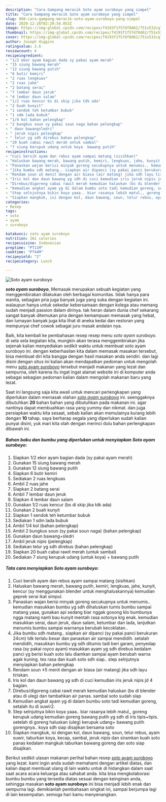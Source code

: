 ```yaml
---
description: "Cara Gampang meracik Soto ayam suroboyo yang simpel"
title: "Cara Gampang meracik Soto ayam suroboyo yang simpel"
slug: 960-cara-gampang-meracik-soto-ayam-suroboyo-yang-simpel
date: 2020-12-26T02:29:54.053Z
image: https://img-global.cpcdn.com/recipes/f4193f1f57df8d62/751x532cq70/soto-ayam-suroboyo-foto-resep-utama.jpg
thumbnail: https://img-global.cpcdn.com/recipes/f4193f1f57df8d62/751x532cq70/soto-ayam-suroboyo-foto-resep-utama.jpg
cover: https://img-global.cpcdn.com/recipes/f4193f1f57df8d62/751x532cq70/soto-ayam-suroboyo-foto-resep-utama.jpg
author: Joseph Higgins
ratingvalue: 3.6
reviewcount: 4
recipeingredient:
- "1/2 ekor ayam bagian dada sy pakai ayam merah"
- "15 siung bawang merah"
- "12 siung bawang putih"
- "6 butir kemiri"
- "2 ruas lengkuas"
- "2 ruas jahe"
- "2 batang serai"
- "7 lembar daun jeruk"
- "4 lembar daun salam"
- "1/2 ruas kencur bs di skip jika tdk ada"
- "2 buah kunyit"
- "1 sendok teh ketumbar bubuk"
- "1 sdm lada bubuk"
- "1/4 kol bahan pelengkap"
- "2 bungkus soun sy pakai soun naga bahan pelengkap"
- " daun bawangsledri"
- " jeruk nipis pelengkap"
- " telur yg sdh direbus bahan pelengkap"
- "20 buah cabai rawit merah untuk sambal"
- "7 siung kerupuk udang untuk koya  bawang putih"
recipeinstructions:
- "Cuci bersih ayam dan rebus ayam sampai matang (sisihkan)"
- "Haluskan bawang merah, bawang putih, kemiri, lengkuas, jahe, kunyit, kencur (sy menggunakan blender untuk menghaluskannya) kemudian geprek serai ikat simpul."
- "Panaskan wajan berisi minyak goreng secukupnya untuk menumis.. kemudian masukkan bumbu yg sdh dihaluskan tumis bumbu sampai matang yaaa, gunakan api sedang biar nggak gosong klo bumbunya ngga matang nanti bau kunyit mentah rasa sotonya krg enak. kemudian masukkan serai, daun jeruk, daun salam, ketumbar dan lada, lanjutkan menumis bumbu sampai warnanya berubah kecoklatan.."
- "Jika bumbu sdh matang.. siapkan air dipanci (sy pakai panci berukuran 24cm) tdk terlalu besar dan panaskan air sampai mendidih. setalah mendidih, masukkan bumbu yg sdh ditumis tadi beri garam, penyedap rasa (sy pakai royco ayam) masukkan ayam yg sdh direbus kedalam panci yg berisi kuah soto lalu diamkan sampai ayam berubah warna agak kuning. tes rasa dan kuah soto sdh siap.. step selnjutnya menyiapkan bahan pelengkap"
- "Rendam soun ±5 menit dengan air biasa (air matang) jika sdh layu tiriskan."
- "Iris kol dan daun bawang yg sdh di cuci kemudian iris jeruk nipis jd 4 bagian."
- "Direbus/digoreng cabai rawit merah kemudian haluskan (bs di blender atau di uleg) dan tambahkan air panas. sambal soto sudah siap"
- "Kemudian angkat ayam yg di dalam bumbu soto tadi kemudian goreng, setalah itu di suwir2."
- "Step selnjutnya bikin koya yaaa.. biar rasanya lebih matul,, goreng kerupuk udang kemudian goreng bawang putih yg sdh di iris tipis+tipis. setelah di goreng haluskan (uleg) kerupuk udang+ bawang putih gorengnya.. koya sdh siap disajikan bersama soto"
- "Siapkan mangkuk, isi dengan kol, daun bawang, soun, telur rebus, ayam suwir, taburkan koya, kecap, sambal, jeruk nipis dan siramkan kuah soto panas kedalam mangkuk taburkan bawang goreng dan soto siap disajikan."
categories:
- Resep
tags:
- soto
- ayam
- suroboyo

katakunci: soto ayam suroboyo 
nutrition: 261 calories
recipecuisine: Indonesian
preptime: "PT11M"
cooktime: "PT44M"
recipeyield: "2"
recipecategory: Lunch

---
```



![Soto ayam suroboyo](https://img-global.cpcdn.com/recipes/f4193f1f57df8d62/751x532cq70/soto-ayam-suroboyo-foto-resep-utama.jpg)

<b><i>soto ayam suroboyo</i></b>, Memasak merupakan sebuah kegiatan yang menggembirakan dilakukan oleh berbagai komunitas. tidak hanya para wanita, sebagian pria juga banyak juga yang suka dengan kegiatan ini. walaupun hanya untuk sekedar kebersamaan dengan kolega atau memang sudah menjadi passion dalam dirinya. tak heran dalam dunia chef sekarang sangat banyak ditemukan pria dengan kemampuan memasak yang hebat, dan lumayan banyak juga kita lihat di aneka kedai dan restoran yang mempunyai chef cowok sebagai juru masak andalan nya.



Baik, kita kembali ke pembahasan resep resep menu <i>soto ayam suroboyo</i>. di sela sela kegiatan kita, mungkin akan terasa menggembirakan jika sejenak kalian menyediakan sedikit waktu untuk membuat soto ayam suroboyo ini. dengan keberhasilan kita dalam memasak masakan tersebut, bisa membuat diri kita bangga dengan hasil masakan anda sendiri. dan lagi disini dengan situs ini kalian akan mendapatkan pedoman untuk mengolah menu <u>soto ayam suroboyo</u> tersebut menjadi makanan yang lezat dan sempurna, oleh karena itu ingat ingat alamat website ini di komputer anda sebagai sebagian pedoman kalian dalam mengolah makanan baru yang lezat.


Saat ini langsung saja kita awali untuk mencari perlengkapan yang diperlukan dalam memasak olahan <u><i>soto ayam suroboyo</i></u> ini. seenggaknya dibutuhkan <b>20</b> bahan bahan yang dibutuhkan pada makanan ini. agar nantinya dapat membuahkan rasa yang yummy dan nikmat. dan juga persiapkan waktu kita sesaat, sebab kalian akan memulainya kurang lebih dengan <b>10</b> tahap. saya berharap segala yang diperlukan sudah kalian punyai disini, yuk mari kita olah dengan merinci dulu bahan perlengkapan dibawah ini.

<!--inarticleads1-->

##### Bahan baku dan bumbu yang diperlukan untuk menyiapkan Soto ayam suroboyo:

1. Siapkan 1/2 ekor ayam bagian dada (sy pakai ayam merah)
1. Gunakan 15 siung bawang merah
1. Gunakan 12 siung bawang putih
1. Siapkan 6 butir kemiri
1. Sediakan 2 ruas lengkuas
1. Ambil 2 ruas jahe
1. Siapkan 2 batang serai
1. Ambil 7 lembar daun jeruk
1. Siapkan 4 lembar daun salam
1. Gunakan 1/2 ruas kencur (bs di skip jika tdk ada)
1. Gunakan 2 buah kunyit
1. Siapkan 1 sendok teh ketumbar bubuk
1. Sediakan 1 sdm lada bubuk
1. Ambil 1/4 kol (bahan pelengkap)
1. Ambil 2 bungkus soun (sy pakai soun naga) (bahan pelengkap)
1. Gunakan  daun bawang+sledri
1. Ambil  jeruk nipis (pelengkap)
1. Sediakan  telur yg sdh direbus (bahan pelengkap)
1. Siapkan 20 buah cabai rawit merah (untuk sambal)
1. Sediakan 7 siung kerupuk udang (untuk koya) + bawang putih




<!--inarticleads2-->

##### Tata cara menyiapkan Soto ayam suroboyo:

1. Cuci bersih ayam dan rebus ayam sampai matang (sisihkan)
1. Haluskan bawang merah, bawang putih, kemiri, lengkuas, jahe, kunyit, kencur (sy menggunakan blender untuk menghaluskannya) kemudian geprek serai ikat simpul.
1. Panaskan wajan berisi minyak goreng secukupnya untuk menumis.. kemudian masukkan bumbu yg sdh dihaluskan tumis bumbu sampai matang yaaa, gunakan api sedang biar nggak gosong klo bumbunya ngga matang nanti bau kunyit mentah rasa sotonya krg enak. kemudian masukkan serai, daun jeruk, daun salam, ketumbar dan lada, lanjutkan menumis bumbu sampai warnanya berubah kecoklatan..
1. Jika bumbu sdh matang.. siapkan air dipanci (sy pakai panci berukuran 24cm) tdk terlalu besar dan panaskan air sampai mendidih. setalah mendidih, masukkan bumbu yg sdh ditumis tadi beri garam, penyedap rasa (sy pakai royco ayam) masukkan ayam yg sdh direbus kedalam panci yg berisi kuah soto lalu diamkan sampai ayam berubah warna agak kuning. tes rasa dan kuah soto sdh siap.. step selnjutnya menyiapkan bahan pelengkap
1. Rendam soun ±5 menit dengan air biasa (air matang) jika sdh layu tiriskan.
1. Iris kol dan daun bawang yg sdh di cuci kemudian iris jeruk nipis jd 4 bagian.
1. Direbus/digoreng cabai rawit merah kemudian haluskan (bs di blender atau di uleg) dan tambahkan air panas. sambal soto sudah siap
1. Kemudian angkat ayam yg di dalam bumbu soto tadi kemudian goreng, setalah itu di suwir2.
1. Step selnjutnya bikin koya yaaa.. biar rasanya lebih matul,, goreng kerupuk udang kemudian goreng bawang putih yg sdh di iris tipis+tipis. setelah di goreng haluskan (uleg) kerupuk udang+ bawang putih gorengnya.. koya sdh siap disajikan bersama soto
1. Siapkan mangkuk, isi dengan kol, daun bawang, soun, telur rebus, ayam suwir, taburkan koya, kecap, sambal, jeruk nipis dan siramkan kuah soto panas kedalam mangkuk taburkan bawang goreng dan soto siap disajikan.




Berikut sedikit ulasan makanan perihal bahan resep <u>soto ayam suroboyo</u> yang lezat. kami ingin anda sudah memahami dengan artikel diatas, dan kalian dapat membuat ulang di lain waktu untuk di hidangkan dalam saat saat acara acara keluarga atau sahabat anda. kita bisa mengkolaborasi bumbu bumbu yang tersedia diatas sesuai dengan keinginan anda, sehingga masakan <b>soto ayam suroboyo</b> ini bisa menjadi lebih enak dan sempurna lagi. demikianlah pembahasan singkat ini, sampai berjumpa lagi di lain kesempatan. semoga hari kamu menyenangkan.
